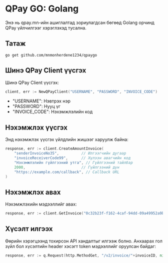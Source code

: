 # QPay GO: Golang

Энэ нь qpay.mn-ийн ашиглалтад зориулагдсан бөгөөд Golang орчинд QPay үйлчилгээг хэрэглэхэд тусална.

## Татаж

```base
go get github.com/mnmonherdene1234/qpaygo
```

## Шинэ QPay Client үүсгэх

Шинэ QPay Client үүсгэх:

```go
client, err := NewQPayClient("USERNAME", "PASSWORD", "INVOICE_CODE")
```

- "USERNAME": Нэвтрэх нэр
- "PASSWORD": Нууц үг
- "INVOICE_CODE": Нэхэмжлэлийн код

## Нэхэмжлэх үүсгэх

Энд нэхэмжлэх үүсгэх үйлдлийн жишээг харуулж байна:

```go
response, err := client.CreateAmountInvoice(
    "senderInvoiceNo35",          // Илгээгчийн дугаар
    "invoiceReceiverCode99",      // Хүлээн авагчийн код
    "Нэхэмжлэлийн гүйлгээний утга", // Гүйлгээний тайлбар
    2000,                         // Гүйлгээний дүн
    "https://example.com/callback", // Callback URL
)
```

## Нэхэмжлэх авах

Нэхэмжлэхийн мэдээллийг авах:

```go
response, err := client.GetInvoice("0c32b23f-f162-4caf-94dd-09a49952a9ba")
```

## Хүсэлт илгээх

Өөрийн хэрэгцээнд тохирсон API хандалтыг илгээж болно. Анхаарах гол зүйл бол хүсэлтийн header хэсэгт token мэдээллийг оруулсан байдаг:

```go
response, err := q.Request(http.MethodGet, "/v2/invoice/"+invoiceID, nil)
```
